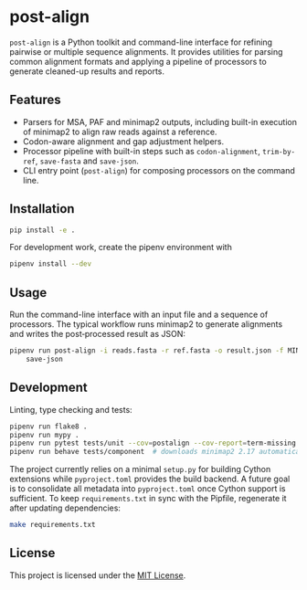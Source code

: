 # post-align

`post-align` is a Python toolkit and command-line interface for refining
pairwise or multiple sequence alignments. It provides utilities for parsing
common alignment formats and applying a pipeline of processors to generate
cleaned-up results and reports.

## Features

* Parsers for MSA, PAF and minimap2 outputs, including built-in execution of
  minimap2 to align raw reads against a reference.
* Codon-aware alignment and gap adjustment helpers.
* Processor pipeline with built-in steps such as `codon-alignment`,
  `trim-by-ref`, `save-fasta` and `save-json`.
* CLI entry point (`post-align`) for composing processors on the command line.

## Installation

```bash
pip install -e .
```

For development work, create the pipenv environment with

```bash
pipenv install --dev
```

## Usage

Run the command-line interface with an input file and a sequence of processors.
The typical workflow runs minimap2 to generate alignments and writes the
post‑processed result as JSON:

```bash
pipenv run post-align -i reads.fasta -r ref.fasta -o result.json -f MINIMAP2 \
    save-json
```

## Development

Linting, type checking and tests:

```bash
pipenv run flake8 .
pipenv run mypy .
pipenv run pytest tests/unit --cov=postalign --cov-report=term-missing
pipenv run behave tests/component  # downloads minimap2 2.17 automatically
```

The project currently relies on a minimal `setup.py` for building Cython
extensions while `pyproject.toml` provides the build backend. A future goal is
to consolidate all metadata into `pyproject.toml` once Cython support is
sufficient. To keep `requirements.txt` in sync with the Pipfile, regenerate it
after updating dependencies:

```bash
make requirements.txt
```

## License

This project is licensed under the [MIT License](LICENSE).
